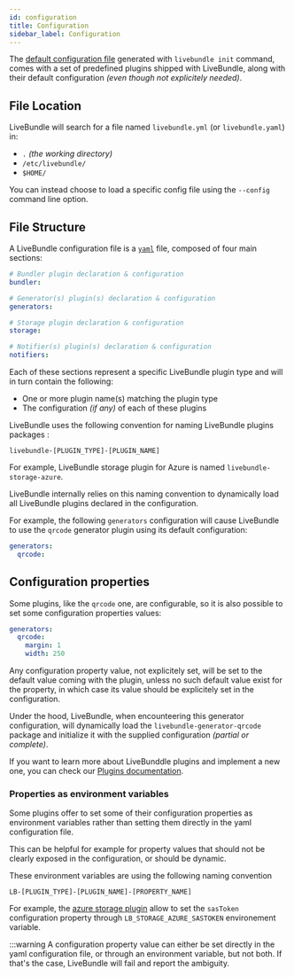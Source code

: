 ```yaml
---
id: configuration
title: Configuration
sidebar_label: Configuration
---
```


The [default configuration file](link_to_repo_default_config_file) generated with `livebundle init` command, comes with a set of predefined plugins shipped with LiveBundle, along with their default configuration *(even though not explicitely needed)*.

## File Location

LiveBundle will search for a file named `livebundle.yml` (or `livebundle.yaml`) in:

- `.` *(the working directory)*
- `/etc/livebundle/`
- `$HOME/`

You can instead choose to load a specific config file using the `--config` command line option.

## File Structure

A LiveBundle configuration file is a [`yaml`](https://yaml.org/) file, composed of four main sections:

```yaml
# Bundler plugin declaration & configuration
bundler:

# Generator(s) plugin(s) declaration & configuration
generators:

# Storage plugin declaration & configuration
storage:

# Notifier(s) plugin(s) declaration & configuration
notifiers:
```

Each of these sections represent a specific LiveBundle plugin type and will in turn contain the following:

- One or more plugin name(s) matching the plugin type
- The configuration *(if any)* of each of these plugins

LiveBundle uses the following convention for naming LiveBundle plugins packages :

`livebundle-[PLUGIN_TYPE]-[PLUGIN_NAME]`

For example, LiveBundle storage plugin for Azure is named `livebundle-storage-azure`.

LiveBundle internally relies on this naming convention to dynamically load all LiveBundle plugins declared in the configuration.

For example, the following `generators` configuration will cause LiveBundle to use the `qrcode` generator plugin using its default configuration:

```yaml
generators:
  qrcode:
```

## Configuration properties

Some plugins, like the `qrcode` one, are configurable, so it is also possible to set some configuration properties values:

```yaml
generators:
  qrcode:
    margin: 1
    width: 250
```

Any configuration property value, not explicitely set, will be set to the default value coming with the plugin, unless no such default value exist for the property, in which case its value should be explicitely set in the configuration.

Under the hood, LiveBundle, when encounteering this generator configuration, will dynamically load the `livebundle-generator-qrcode` package and initialize it with the supplied configuration *(partial or complete)*.

If you want to learn more about LiveBunddle plugins and implement a new one, you can check our [Plugins documentation](path_to_plugins_section).

### Properties as environment variables

Some plugins offer to set some of their configuration properties as environment variables rather than setting them directly in the yaml configuration file.

This can be helpful for example for property values that should not be clearly exposed in the configuration, or should be dynamic.

These environment variables are using the following naming convention

`LB-[PLUGIN_TYPE]-[PLUGIN_NAME]-[PROPERTY_NAME]`

For example, the [azure storage plugin](https://github.com/electrode-io/livebundle/tree/master/packages/livebundle-storage-azure) allow to set the `sasToken` configuration property through `LB_STORAGE_AZURE_SASTOKEN` environement variable.

:::warning
A configuration property value can either be set directly in the yaml configuration file, or through an environment variable, but not both.
If that's the case, LiveBundle will fail and report the ambiguity.


